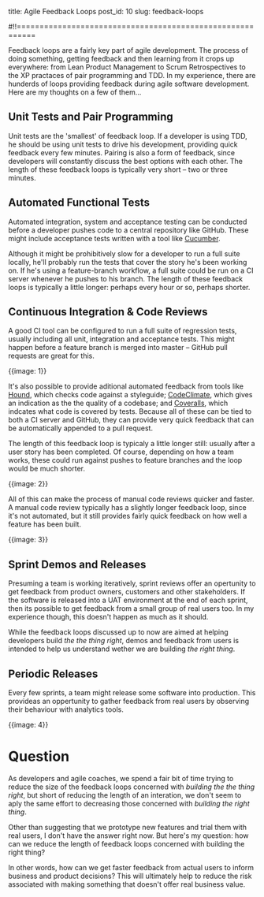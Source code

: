 title: Agile Feedback Loops
post_id: 10
slug: feedback-loops

#!!==========================================================


Feedback loops are a fairly key part of agile development. The process of doing something, getting feedback and then learning from it crops up everywhere: from Lean Product Management to Scrum Retrospectives to the XP practaces of pair programming and TDD. In my experience, there are hunderds of loops providing feedback during agile software development. Here are my thoughts on a few of them...

## Unit Tests and Pair Programming
Unit tests are the 'smallest' of feedback loop. If a developer is using TDD, he should be using unit tests to drive his development, providing quick feedback every few minutes. Pairing is also a form of feedback, since developers will constantly discuss the best options with each other. The length of these feedback loops is typically very short – two or three minutes.

## Automated Functional Tests
Automated integration, system and acceptance testing can be conducted before a developer pushes code to a central repository like GitHub. These might include acceptance tests written with a tool like [Cucumber](https://cukes.info).

Although it might be prohibitively slow for a developer to run a full suite locally, he'll probably run the tests that cover the story he's been working on. If he's using a feature-branch workflow, a full suite could be run on a CI server whenever he pushes to his branch. The length of these feedback loops is typically a little longer: perhaps every hour or so, perhaps shorter.


## Continuous Integration & Code Reviews
A good CI tool can be configured to run a full suite of regression tests, usually including all unit, integration and acceptance tests. This might happen before a feature branch is merged into master – GitHub pull requests are great for this.

{{image: 1}}

It's also possible to provide aditional automated feedback from tools like [Hound](https://houndci.com/repos), which checks code against a styleguide; [CodeClimate](https://codeclimate.com), which gives an indication as the the quality of a codebase; and [Coveralls](https://coveralls.io), which indcates what code is covered by tests. Because all of these can be tied to both a CI server and GitHub, they can provide very quick feedback that can be automatically appended to a pull request.

The length of this feedback loop is typicaly a little longer still: usually after a user story has been completed. Of course, depending on how a team works, these could run against pushes to feature branches and the loop would be much shorter.

{{image: 2}}

All of this can make the process of manual code reviews quicker and faster. A manual code review typically has a slightly longer feedback loop, since it's not automated, but it still provides fairly quick feedback on how well a feature has been built.

{{image: 3}}

## Sprint Demos and Releases
Presuming a team is working iteratively, sprint reviews offer an opertunity to get feedback from product owners, customers and other stakeholders. If the software is released into a UAT environment at the end of each sprint, then its possible to get feedback from a small group of real users too. In my experience though, this doesn't happen as much as it should.

While the feedback loops discussed up to now are aimed at helping developers build *the the thing right*, demos and feedback from users is intended to help us understand wether we are building *the right thing*.

## Periodic Releases
Every few sprints, a team might release some software into production. This provideas an oppertunity to gather feedback from real users by observing their behaviour with analytics tools.

{{image: 4}}

# Question

As developers and agile coaches, we spend a fair bit of time trying to reduce the size of the feedback loops concerned with *building the the thing right*, but short of reducing the length of an interation, we don't seem to aply the same effort to decreasing those concerned with *building the right thing*.

Other than suggesting that we prototype new features and trial them with real users, I don't have the answer right now. But here's my question: how can we reduce the length of feedback loops concerned with building the right thing?

In other words, how can we get faster feedback from actual users to inform business and product decisions? This will ultimately help to reduce the risk associated with making something that doesn't offer real business value.





